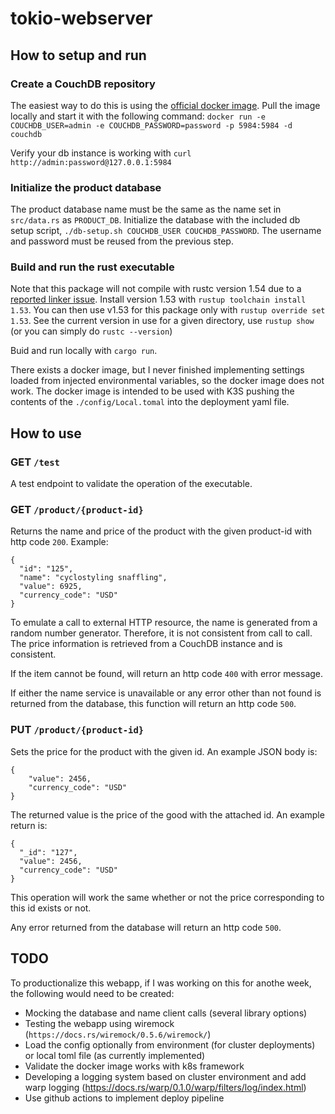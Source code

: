 # tokio-webserver

## How to setup and run

### Create a CouchDB repository

The easiest way to do this is using the [official docker image](https://hub.docker.com/_/couchdb/). Pull the image locally and start it with the following command:
`docker run -e COUCHDB_USER=admin -e COUCHDB_PASSWORD=password -p 5984:5984 -d couchdb`

Verify your db instance is working with `curl http://admin:password@127.0.0.1:5984`

### Initialize the product database

The product database name must be the same as the name set in `src/data.rs` as `PRODUCT_DB`. Initialize the database with the included db setup script, `./db-setup.sh COUCHDB_USER COUCHDB_PASSWORD`. The username and password must be reused from the previous step.

### Build and run the rust executable
 
Note that this package will not compile with rustc version 1.54 due to a [reported linker issue](https://github.com/rust-lang/rust/issues/88246). Install version 1.53 with `rustup toolchain install 1.53`. You can then use v1.53 for this package only with `rustup override set 1.53`. See the current version in use for a given directory, use `rustup show` (or you can simply do `rustc --version`)

Buid and run locally with `cargo run`.

There exists a docker image, but I never finished implementing settings loaded from injected environmental variables, so the docker image does not work. The docker image is intended to be used with K3S pushing the contents of the `./config/Local.tomal` into the deployment yaml file. 

## How to use

### GET `/test`

A test endpoint to validate the operation of the executable. 

### GET `/product/{product-id}`

Returns the name and price of the product with the given product-id with http code `200`. Example:
```
{
  "id": "125",
  "name": "cyclostyling snaffling",
  "value": 6925,
  "currency_code": "USD"
}
```

To emulate a call to external HTTP resource, the name is generated from a random number generator. Therefore, it is not consistent from call to call. The price information is retrieved from a CouchDB instance and is consistent.

If the item cannot be found, will return an http code `400` with error message.

If either the name service is unavailable or any error other than not found is returned from the database, this function will return an http code `500`.

### PUT `/product/{product-id}`

Sets the price for the product with the given id. An example JSON body is:
```
{
	"value": 2456,
	"currency_code": "USD"
}
```

The returned value is the price of the good with the attached id. An example return is: 
```
{
  "_id": "127",
  "value": 2456,
  "currency_code": "USD"
}
```
This operation will work the same whether or not the price corresponding to this id exists or not. 

Any error returned from the database will return an http code `500`.

## TODO

To productionalize this webapp, if I was working on this for anothe week, the following would need to be created:
 - Mocking the database and name client calls (several library options)
 - Testing the webapp using wiremock (`https://docs.rs/wiremock/0.5.6/wiremock/`)
 - Load the config optionally from environment (for cluster deployments) or local toml file (as currently implemented)
 - Validate the docker image works with k8s framework 
 - Developing a logging system based on cluster environment and add warp logging (https://docs.rs/warp/0.1.0/warp/filters/log/index.html)
 - Use github actions to implement deploy pipeline